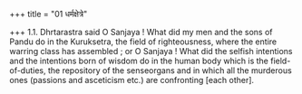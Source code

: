 +++
title = "01 धर्मक्षेत्रे"

+++
1.1. Dhrtarastra said O Sanjaya ! What did my men and the sons of Pandu
do in the Kuruksetra, the field of righteousness, where the entire
warring class has assembled ; or O Sanjaya ! What did the selfish
intentions and the intentions born of wisdom do in the human body which
is the field-of-duties, the repository of the senseorgans and in which
all the murderous ones (passions and asceticism etc.) are confronting
\[each other\].
